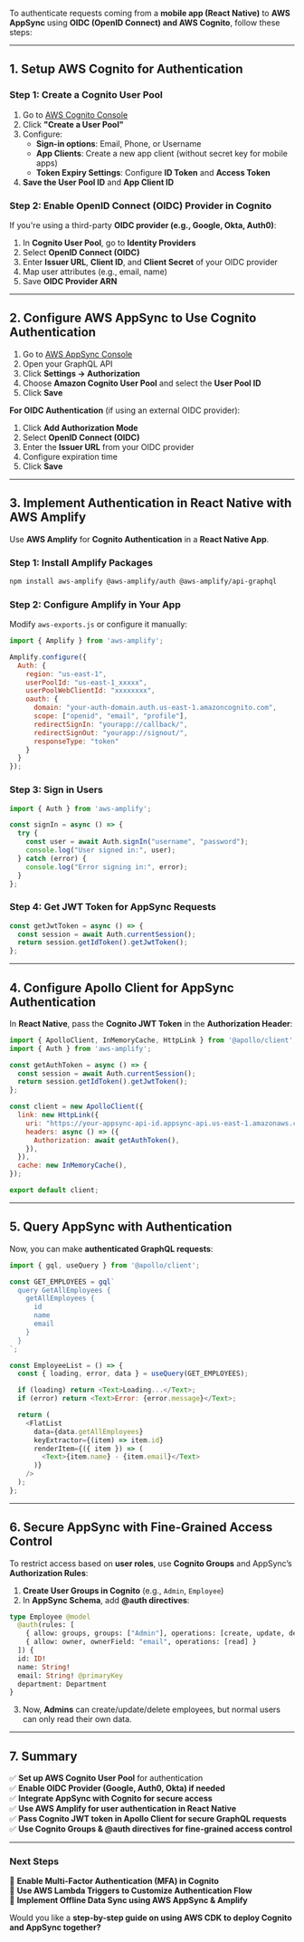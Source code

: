 To authenticate requests coming from a **mobile app (React Native)** to **AWS AppSync** using **OIDC (OpenID Connect) and AWS Cognito**, follow these steps:

---

## **1. Setup AWS Cognito for Authentication**
### **Step 1: Create a Cognito User Pool**
1. Go to [AWS Cognito Console](https://console.aws.amazon.com/cognito/)
2. Click **"Create a User Pool"**
3. Configure:
   - **Sign-in options**: Email, Phone, or Username
   - **App Clients**: Create a new app client (without secret key for mobile apps)
   - **Token Expiry Settings**: Configure **ID Token** and **Access Token**
4. **Save the User Pool ID** and **App Client ID**

### **Step 2: Enable OpenID Connect (OIDC) Provider in Cognito**
If you're using a third-party **OIDC provider (e.g., Google, Okta, Auth0)**:
1. In **Cognito User Pool**, go to **Identity Providers**
2. Select **OpenID Connect (OIDC)**
3. Enter **Issuer URL**, **Client ID**, and **Client Secret** of your OIDC provider
4. Map user attributes (e.g., email, name)
5. Save **OIDC Provider ARN**

---

## **2. Configure AWS AppSync to Use Cognito Authentication**
1. Go to [AWS AppSync Console](https://console.aws.amazon.com/appsync/home)
2. Open your GraphQL API
3. Click **Settings → Authorization**
4. Choose **Amazon Cognito User Pool** and select the **User Pool ID**
5. Click **Save**

**For OIDC Authentication** (if using an external OIDC provider):
1. Click **Add Authorization Mode**
2. Select **OpenID Connect (OIDC)**
3. Enter the **Issuer URL** from your OIDC provider
4. Configure expiration time
5. Click **Save**

---

## **3. Implement Authentication in React Native with AWS Amplify**
Use **AWS Amplify** for **Cognito Authentication** in a **React Native App**.

### **Step 1: Install Amplify Packages**
```bash
npm install aws-amplify @aws-amplify/auth @aws-amplify/api-graphql
```

### **Step 2: Configure Amplify in Your App**
Modify `aws-exports.js` or configure it manually:

```javascript
import { Amplify } from 'aws-amplify';

Amplify.configure({
  Auth: {
    region: "us-east-1",
    userPoolId: "us-east-1_xxxxx",
    userPoolWebClientId: "xxxxxxxx",
    oauth: {
      domain: "your-auth-domain.auth.us-east-1.amazoncognito.com",
      scope: ["openid", "email", "profile"],
      redirectSignIn: "yourapp://callback/",
      redirectSignOut: "yourapp://signout/",
      responseType: "token"
    }
  }
});
```

### **Step 3: Sign in Users**
```javascript
import { Auth } from 'aws-amplify';

const signIn = async () => {
  try {
    const user = await Auth.signIn("username", "password");
    console.log("User signed in:", user);
  } catch (error) {
    console.log("Error signing in:", error);
  }
};
```

### **Step 4: Get JWT Token for AppSync Requests**
```javascript
const getJwtToken = async () => {
  const session = await Auth.currentSession();
  return session.getIdToken().getJwtToken();
};
```

---

## **4. Configure Apollo Client for AppSync Authentication**
In **React Native**, pass the **Cognito JWT Token** in the **Authorization Header**:

```javascript
import { ApolloClient, InMemoryCache, HttpLink } from '@apollo/client';
import { Auth } from 'aws-amplify';

const getAuthToken = async () => {
  const session = await Auth.currentSession();
  return session.getIdToken().getJwtToken();
};

const client = new ApolloClient({
  link: new HttpLink({
    uri: "https://your-appsync-api-id.appsync-api.us-east-1.amazonaws.com/graphql",
    headers: async () => ({
      Authorization: await getAuthToken(),
    }),
  }),
  cache: new InMemoryCache(),
});

export default client;
```

---

## **5. Query AppSync with Authentication**
Now, you can make **authenticated GraphQL requests**:

```javascript
import { gql, useQuery } from '@apollo/client';

const GET_EMPLOYEES = gql`
  query GetAllEmployees {
    getAllEmployees {
      id
      name
      email
    }
  }
`;

const EmployeeList = () => {
  const { loading, error, data } = useQuery(GET_EMPLOYEES);

  if (loading) return <Text>Loading...</Text>;
  if (error) return <Text>Error: {error.message}</Text>;

  return (
    <FlatList
      data={data.getAllEmployees}
      keyExtractor={(item) => item.id}
      renderItem={({ item }) => (
        <Text>{item.name} - {item.email}</Text>
      )}
    />
  );
};
```

---

## **6. Secure AppSync with Fine-Grained Access Control**
To restrict access based on **user roles**, use **Cognito Groups** and AppSync’s **Authorization Rules**:

1. **Create User Groups in Cognito** (e.g., `Admin`, `Employee`)
2. In **AppSync Schema**, add **@auth directives**:
```graphql
type Employee @model
  @auth(rules: [
    { allow: groups, groups: ["Admin"], operations: [create, update, delete] },
    { allow: owner, ownerField: "email", operations: [read] }
  ]) {
  id: ID!
  name: String!
  email: String! @primaryKey
  department: Department
}
```
3. Now, **Admins** can create/update/delete employees, but normal users can only read their own data.

---

## **7. Summary**
✅ **Set up AWS Cognito User Pool** for authentication  
✅ **Enable OIDC Provider (Google, Auth0, Okta) if needed**  
✅ **Integrate AppSync with Cognito for secure access**  
✅ **Use AWS Amplify for user authentication in React Native**  
✅ **Pass Cognito JWT token in Apollo Client for secure GraphQL requests**  
✅ **Use Cognito Groups & @auth directives for fine-grained access control**  

---

### **Next Steps**
🔹 **Enable Multi-Factor Authentication (MFA) in Cognito**  
🔹 **Use AWS Lambda Triggers to Customize Authentication Flow**  
🔹 **Implement Offline Data Sync using AWS AppSync & Amplify**  

Would you like a **step-by-step guide on using AWS CDK to deploy Cognito and AppSync together?**